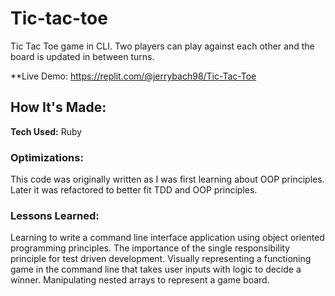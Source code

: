 # Tic-tac-toe
Tic Tac Toe game in CLI. Two players can play against each other and the board is updated in between turns.

**Live Demo: https://replit.com/@jerrybach98/Tic-Tac-Toe


## How It's Made:

**Tech Used:** Ruby

### Optimizations:
This code was originally written as I was first learning about OOP principles. Later it was refactored to better fit TDD and OOP principles. 

### Lessons Learned:
Learning to write a command line interface application using object oriented programming principles. The importance of the single responsibility principle for test driven development. Visually representing a functioning game in the command line that takes user inputs with logic to decide a winner. Manipulating nested arrays to represent a game board.